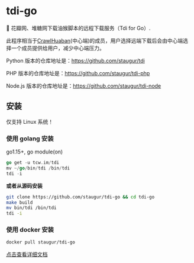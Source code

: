 # tdi-go

🍒 花瓣网、堆糖网下载油猴脚本的远程下载服务（Tdi for Go）.

此程序相当于[CrawlHuaban](https://open.sainitc.com/CrawlHuaban/Register)(中心端)的成员，用户选择远端下载后会由中心端选择一个成员提供给用户，减少中心端压力。

Python 版本的仓库地址是：https://github.com/staugur/tdi

PHP 版本的仓库地址是：https://github.com/staugur/tdi-php

Node.js 版本的仓库地址是：https://github.com/staugur/tdi-node

## 安装

仅支持 Linux 系统！

### 使用 golang 安装

go1.15+, go module(on)

```go
go get -u tcw.im/tdi
mv ~/go/bin/tdi /bin/tdi
tdi -i
```

**或者从源码安装**

```bash
git clone https://github.com/staugur/tdi-go && cd tdi-go
make build
mv bin/tdi /bin/tdi
tdi -i
```

### 使用 docker 安装

```bash
docker pull staugur/tdi-go
```

[点击查看详细文档](https://docs.saintic.com/tdi-go/)
